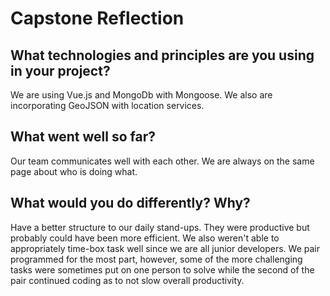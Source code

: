 # Capstone Reflection

## What technologies and principles are you using in your project?
We are using Vue.js and MongoDb with Mongoose.  We also are incorporating GeoJSON with location services.
## What went well so far?
Our team communicates well with each other.  We are always on the same page about who is doing what.  
## What would you do differently? Why?
Have a better structure to our daily stand-ups.  They were productive but probably could have been more efficient.  We also weren't able to appropriately time-box task well since we are all junior developers.  We pair programmed for the most part, however, some of the more challenging tasks were sometimes put on one person to solve while the second of the pair continued coding as to not slow overall productivity.